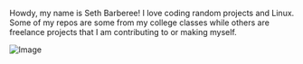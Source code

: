 Howdy, my name is Seth Barberee! I love coding random projects and Linux. Some of my repos are some from my college classes while others are freelance projects that I am contributing to or making myself.

![Image](https://pbs.twimg.com/profile_images/901262532979064832/wCQqNS5j.jpg)
